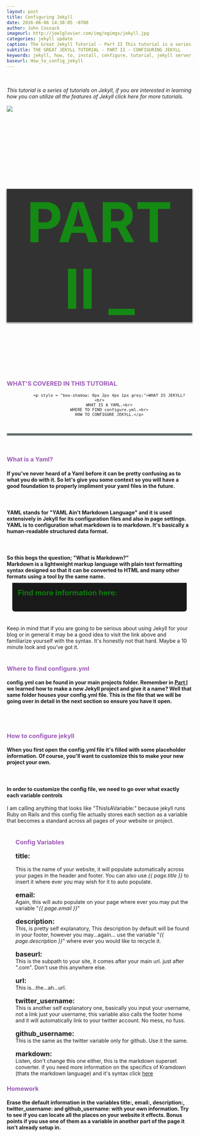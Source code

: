 ```yaml
---
layout: post
title: Configuring Jekyll
date: 2016-06-06 14:38:05 -0700
author: John Cossack
imageurl: http://joelglovier.com/img/ogimgs/jekyll.jpg
categories: jekyll update
caption: The Great Jekyll Tutorial - Part II This tutorial is a series of tutorials on Jekyll, if you are interested in learning how you can utilize all the features of Jekyll click here for more tutorials.
subtitle: THE GREAT JEKYLL TUTORIAL - PART II - CONFIGURING JEKYLL
keywords: jekyll, how, to, install, configure, tutorial, jekyll server, ruby, gem,
baseurl: How_to_config_jekyll
---
```


<div><br></div>
<div><br></div>
<div class = "wrapper">
<i style = "font-weight: muted">This tutorial is a series of tutorials on Jekyll, if you are interested in learning how you can utilize all the features of Jekyll click here for more tutorials.</i>
<div><br></div>
<img src = "http://s33.postimg.org/r0qjauysv/jekyll_tutorial.jpg">
<div style = "font-size: 75px;text-align: center; background-color: rgba(0,0,0,0.8); color: rgba(0, 195, 0, 0.6); box-shadow: 0px 2px 4px 1px grey;">
<h1><b>PART II</b><span class="blink"> _ </span></h1>
</div>
<div><br></div>
<div><br></div>
<h3 class="steps">WHAT'S COVERED IN THIS TUTORIAL</h3>
  <div class = "row" style="text-align: center; font-size: 13px; padding: 0px 15px 0px 15px;">

  			<p style = "box-shadow: 0px 2px 4px 1px grey;">WHAT IS JEKYLL?<br>
  			WHAT IS A YAML.<br>
  			WHERE TO FIND configure.yml.<br>
  			HOW TO CONFIGURE JEKYLL.</p>

  </div>

  <div><br></div>
  <hr style = "border: 3px solid #7f8c8d">
  <div><br></div>
  <h3>What is a Yaml?</h3>

  <h4>If you've never heard of a Yaml before it can be pretty confusing as to what you do with it. So let's give you some context so you will have a good foundation to properly impliment your yaml files in the future.</h4>
  <div><br></div>
  <h4>YAML stands for "YAML Ain't Markdown Language" and it is used extensively in Jekyll for its configuration files and also in page settings. YAML is to configuration what markdown is to markdown. It's basically a human-readable structured data format.</h4>
  <div><br></div>
  <h4>So this begs the question; <b>"What is Markdown?"</b><br>
  Markdown is a lightweight markup language with plain text formatting syntax designed so that it can be converted to HTML and many other formats using a tool by the same name.</h4>

  Find more information here:<br>
  <a href="http://rmarkdown.rstudio.com/authoring_basics.html">Markdown Docs</a><br>
  <div><br></div>
  Keep in mind that if you are going to be serious about using Jekyll for your blog or in general it may be a good idea to visit the link above and familiarize yourself with the syntax. It's honestly not that hard. Maybe a 10 minute look and you've got it.

  <div><br></div>
  <h3>Where to find configure.yml</h3>
  <h4> config.yml can be found in your main projects folder. Remember in <a href="/jekyll/update/2016/05/31/Jekyll-tutorial-How-to-install-jekyll.html">Part I</a> we learned how to make a new Jekyll project and give it a name? Well that same folder houses your config.yml file. This is the file that we will be going over in detail in the next section so ensure you have it open.</h4>
  <div><br></div>
  <div><br></div>

  <h3>How to configure jekyll</h3>
  <h4>When you first open the config.yml file it's filled with some placeholder information. Of course, you'll want to customize this to make your new project your own. </h4>
  <div><br></div>
  <h4>In order to customize the config file, we need to go over what exactly each variable controls</h4>
  I am calling anything that looks like "ThisIsAVariable:" because jekyll runs Ruby on Rails and this config file actually stores each section as a variable that becomes a standard across all pages of your website or project.
  <div><br></div>

  <ul><h3>Config Variables</h3>
    <li><b>title:</b></li><br>
    This is the name of your website, it will populate automatically across your pages in the header and footer. You can also use <i>{{ page.title }}</i> to insert it where ever you may wish for it to auto populate.
    <div><br></div>
    <li>email:</li>
    Again, this will auto populate on your page where ever you may put the variable "<i>{{ page.email }}</i>"
    <div><br></div>
    <li>description:</li>
    This, is pretty self explanatory, This description by default will be found in your footer, however you may...again... use the variable "<i>{{ page.description }}</i>" where ever you would like to recycle it.
    <div><br></div>
    <li>baseurl:</li>
    This is the subpath to your site, it comes after your main url. just after ".com". Don't use this anywhere else.
    <div><br></div>
    <li>url:</li>
    This is...the...ah...url.
    <div><br></div>
    <li>twitter_username:</li>
    This is another self explanatory one, basically you input your username, not a link just your username, this variable also calls the footer home and it will automatically link to your twitter account. No mess, no fuss.
    <div><br></div>
    <li>github_username:</li>
    This is the same as the twitter variable only for github. Use it the same.
    <div><br></div>
    <li>markdown:</li>
    Listen, don't change this one either, this is the markdown superset converter. if you need more information on the specifics of Kramdown (thats the markdown language) and it's syntax click <a href="http://kramdown.gettalong.org/">here</a>
  </ul>
<div></div>
<h3>Homework</h3>

<h4>Erase the default information in the variables title:, email:, description:, twitter_username: and github_username: with your own information. Try to see if you can locate all the places on your website it effects. Bonus points if you use one of them as a variable in another part of the page it isn't already setup in. </h4>

</div>


<style>

h3 {
  color: #9b59b6;
  font-weight: bolder;
}

li {
  font-size: 18px;
  font-weight: bold;
  list-style: none;
}
p{
	font-weight: bold;
	text-align: left;
	font-size: 20px;
	padding: 15px;
	margin-left: 15px;
	margin-right: 15px;
	border-bottom-left-radius: 7px;
	border-bottom-right-radius: 7px;
	color: rgba(0, 195, 0, 0.6);
	background-color: rgba(0, 0, 0, 0.9);
	margin-top: -10px;

}
p span {
	color: rgba(255,255,255, 0);
	background-color: rgba(255,255,255, 0.7);
}
a:hover {
	color: ;
}

</style>
